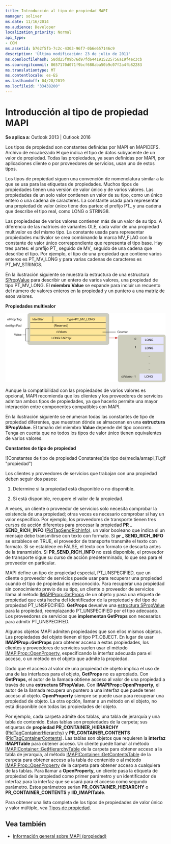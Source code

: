 ```yaml
---
title: Introducción al tipo de propiedad MAPI
manager: soliver
ms.date: 11/16/2014
ms.audience: Developer
localization_priority: Normal
api_type:
- COM
ms.assetid: b762f5fb-7c2c-4303-96f7-0b6e657146c9
description: 'Última modificación: 23 de julio de 2011'
ms.openlocfilehash: 58dd25f09b76d97fd6441915225756a19f4ec3cb
ms.sourcegitcommit: 8657170d071f9bcf680aba50b9c07f2a4fb82283
ms.translationtype: MT
ms.contentlocale: es-ES
ms.lasthandoff: 04/28/2019
ms.locfileid: "33438200"
---
```

# <a name="mapi-property-type-overview"></a>Introducción al tipo de propiedad MAPI
  
**Se aplica a**: Outlook 2013 | Outlook 2016 
  
Los tipos de propiedad son constantes definidas por MAPI en MAPIDEFS. Archivo de encabezado H que indica el tipo de datos subyacente de un valor de propiedad. Todas las propiedades, ya sean definidas por MAPI, por aplicaciones cliente o por proveedores de servicios, usan uno de estos tipos. 
  
Los tipos de propiedad siguen una convención de nomenclatura similar a la que se usa para las etiquetas de propiedades. Muchos tipos de propiedades tienen una versión de valor único y de varios valores. Las propiedades de un solo valor contienen un valor de su tipo, como un único entero o una cadena de caracteres. La constante usada para representar una propiedad de valor único tiene dos partes: el prefijo PT_ y una cadena que describe el tipo real, como LONG o STRING8. 
  
Las propiedades de varios valores contienen más de un valor de su tipo. A diferencia de las matrices de variantes OLE, cada valor de una propiedad multivalor es del mismo tipo. La constante usada para representar propiedades multivalor se crea combinando la marca MV_FLAG con la constante de valor único correspondiente que representa el tipo base. Hay tres partes: el prefijo PT_ seguido de MV_ seguido de una cadena que describe el tipo. Por ejemplo, el tipo de una propiedad que contiene varios enteros es PT_MV_LONG y para varias cadenas de caracteres es PT_MV_STRING8.
  
En la ilustración siguiente se muestra la estructura de una estructura [SPropValue](spropvalue.md) para describir un entero de varios valores, una propiedad de tipo PT_MV_LONG. El **miembro Value** se expande para incluir un recuento del número de valores enteros en la propiedad y un puntero a una matriz de esos valores. 
  
**Propiedades multivalor**
  
![Propiedades de varios valores](media/amapi_12.gif "Propiedades de varios valores")
  
Aunque la compatibilidad con las propiedades de varios valores es opcional, MAPI recomienda que los clientes y los proveedores de servicios admitan ambos tipos de propiedades, ya que hacerlo permite una mayor interacción entre componentes compatibles con MAPI.
  
En la ilustración siguiente se enumeran todas las constantes de tipo de propiedad diferentes, que muestran dónde se almacenan en una **estructura SPropValue.** El tamaño del miembro **Value** depende del tipo concreto. Tenga en cuenta que no todos los tipos de valor único tienen equivalentes de varios valores. 
  
**Constantes de tipo de propiedad**
  
![Constantes de tipo de propiedad Constantes]de tipo de(media/amapi_11.gif "propiedad")
  
Los clientes y proveedores de servicios que trabajan con una propiedad deben seguir dos pasos:
  
1. Determine si la propiedad está disponible o no disponible.
    
2. Si está disponible, recupere el valor de la propiedad.
    
A veces, un cliente o proveedor de servicios solo necesita comprobar la existencia de una propiedad; otras veces es necesario comprobar si hay un valor específico. Por ejemplo, los proveedores de transporte tienen tres cursos de acción diferentes para procesar la propiedad **PR \_ SEND_RICH_INFO** ([PidTagSendRichInfo](pidtagsendrichinfo-canonical-property.md)), un valor booleano que indica si un mensaje debe transmitirse con texto con formato. Si **pr \_ SEND_RICH_INFO** se establece en TRUE, el proveedor de transporte transmite el texto con formato. Si se establece en FALSE, el texto con formato se descarta antes de la transmisión. Si **PR_SEND_RICH_INFO** no está disponible, el proveedor de transporte sigue su curso de acción predeterminado, lo que sea para el proveedor en particular. 
  
MAPI define un tipo de propiedad especial, PT_UNSPECIFIED, que un cliente o proveedor de servicios puede usar para recuperar una propiedad cuando el tipo de propiedad es desconocido. Para recuperar una propiedad sin conocimiento previo de su tipo, un cliente o proveedor de servicios llama al método [IMAPIProp::GetProps](imapiprop-getprops.md) de un objeto y pasa una etiqueta de propiedad que está hecha del identificador de la propiedad y del tipo de propiedad PT_UNSPECIFIED. **GetProps** devuelve una [estructura SPropValue](spropvalue.md) para la propiedad, reemplazando PT_UNSPECIFIED por el tipo adecuado. Los proveedores de servicios que **implementan GetProps** son necesarios para admitir PT_UNSPECIFIED. 
  
Algunos objetos MAPI admiten propiedades que son ellos mismos objetos. Las propiedades del objeto tienen el tipo PT_OBJECT. En lugar de usar **IMAPIProp::GetProps** para obtener acceso a estas propiedades, los clientes y proveedores de servicios suelen usar el método [IMAPIProp::OpenProperty,](imapiprop-openproperty.md) especificando la interfaz adecuada para el acceso, o un método en el objeto que admite la propiedad. 
  
Dado que el acceso al valor de una propiedad de objeto implica el uso de una de las interfaces para el objeto, **GetProps** no es apropiado. Con **GetProps,** el autor de la llamada obtiene acceso al valor de una propiedad a través de una **estructura SPropValue.** Con **IMAPIProp::OpenProperty,** el autor de la llamada recupera un puntero a una interfaz que puede tener acceso al objeto. **OpenProperty** siempre se puede usar para recuperar una propiedad de objeto. La otra opción, llamar a un método en el objeto, no está disponible con todas las propiedades del objeto. 
  
Por ejemplo, cada carpeta admite dos tablas, una tabla de jerarquía y una tabla de contenido. Estas tablas son propiedades de la carpeta; sus etiquetas de **propiedad PR_CONTAINER_HIERARCHY** ([PidTagContainerHierarchy](pidtagcontainerhierarchy-canonical-property.md)) y **PR_CONTAINER_CONTENTS** ([PidTagContainerContents](pidtagcontainercontents-canonical-property.md)). Las tablas son objetos que requieren la **interfaz IMAPITable** para obtener acceso. Un cliente puede llamar al método [IMAPIContainer::GetHierarchyTable](imapicontainer-gethierarchytable.md) de la carpeta para obtener acceso a la tabla de jerarquía, al método [IMAPIContainer::GetContentsTable](imapicontainer-getcontentstable.md) de la carpeta para obtener acceso a la tabla de contenido o al método [IMAPIProp::OpenProperty](imapiprop-openproperty.md) de la carpeta para obtener acceso a cualquiera de las tablas. Para llamar a **OpenProperty,** un cliente pasa la etiqueta de propiedad de la propiedad como primer parámetro y un identificador de interfaz para la interfaz que se usará para el acceso como segundo parámetro. Estos parámetros serían **PR_CONTAINER_HIERARCHY** o **PR_CONTAINER_CONTENTS** y **IID_IMAPITable**.
  
Para obtener una lista completa de los tipos de propiedades de valor único y valor múltiple, vea [Tipos de propiedad](property-types.md). 
  
## <a name="see-also"></a>Vea también

- [Información general sobre MAPI (propiedad)](mapi-property-overview.md)

